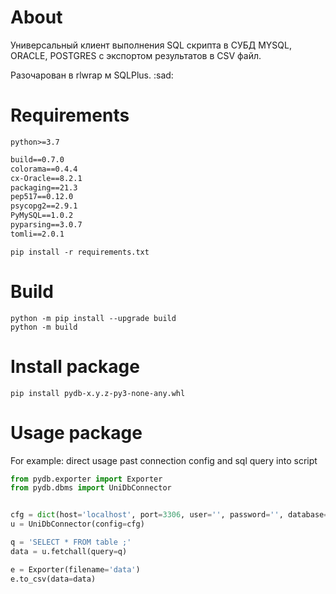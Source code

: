 # About
Универсальный клиент выполнения SQL скрипта в СУБД MYSQL, ORACLE, POSTGRES с экспортом результатов в CSV файл.

Разочарован в rlwrap м SQLPlus. :sad: 

# Requirements

`python>=3.7`

```requirements.txt
build==0.7.0
colorama==0.4.4
cx-Oracle==8.2.1
packaging==21.3
pep517==0.12.0
psycopg2==2.9.1
PyMySQL==1.0.2
pyparsing==3.0.7
tomli==2.0.1
```

```shell
pip install -r requirements.txt
```

# Build

```shell
python -m pip install --upgrade build
python -m build
```

# Install package

```shell
pip install pydb-x.y.z-py3-none-any.whl
```

# Usage package

For example: direct usage past connection config and sql query into script

```python
from pydb.exporter import Exporter
from pydb.dbms import UniDbConnector


cfg = dict(host='localhost', port=3306, user='', password='', database='profit', dbms='mysql')
u = UniDbConnector(config=cfg)

q = 'SELECT * FROM table ;'
data = u.fetchall(query=q)

e = Exporter(filename='data')
e.to_csv(data=data)

```